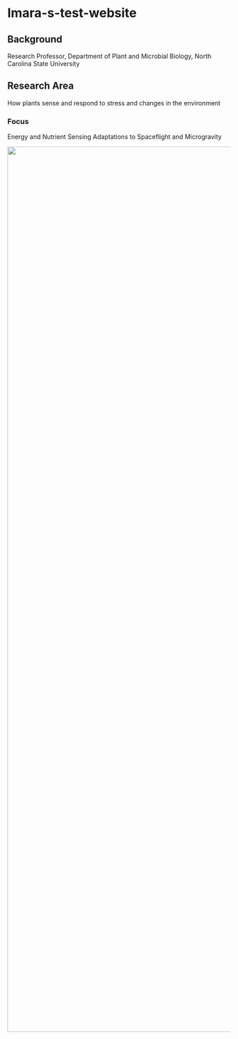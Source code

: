# Imara-s-test-website
<!-- My first attempt to create a website using GitHub Pages -->
## Background
Research Professor, Department of Plant and Microbial Biology,
North Carolina State University 
## Research Area
How plants sense and respond to stress and changes in the environment
### Focus
Energy and Nutrient Sensing
Adaptations to Spaceflight and Microgravity


<!-- ![](assets/01ab7818354378e5a3f06fb8064d7c4adb122bb401.jpg) -->

<!-- <img src="assets/01ab7818354378e5a3f06fb8064d7c4adb122bb401.jpg" width="100"> -->
<!-- this is a comment -->

<!--![](assets/pereralab2.JPG) -->
<img src="assets/pereralab2.JPG" width="2000">

